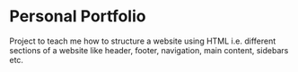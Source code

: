 # Personal Portfolio
Project to teach me how to structure a website using HTML i.e. different sections of a website like header, footer, navigation, main content, sidebars etc.

